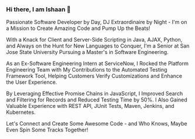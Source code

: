 ### Hi there, I am Ishaan 👋

Passionate Software Developer by Day, DJ Extraordinaire by Night - I'm on a Mission to Create Amazing Code and Pump Up the Beats!

With a Knack for Client and Server-Side Scripting in Java, AJAX, Python, and Always on the Hunt for New Languages to Conquer, I'm a Senior at San Jose State University Pursuing a Master's in Software Engineering.

As an Ex-Software Engineering Intern at ServiceNow, I Rocked the Platform Engineering Team with My Contributions to the Automated Testing Framework Tool, Helping Customers Verify Customizations and Enhance the User Experience.

By Leveraging Effective Promise Chains in JavaScript, I Improved Search and Filtering for Records and Reduced Testing Time by 50%. I Also Gained Valuable Experience with REST API, JUnit Tests, Maven, Jenkins, and Kubernetes.

Let's Connect and Create Some Awesome Code - and Who Knows, Maybe Even Spin Some Tracks Together!



 
<!--
**ishaan000/ishaan000** is a ✨ _special_ ✨ repository because its `README.md` (this file) appears on your GitHub profile.

Here are some ideas to get you started:

- 🔭 I’m currently working on ...
- 🌱 I’m currently learning ...
- 👯 I’m looking to collaborate on ...
- 🤔 I’m looking for help with ...
- 💬 Ask me about ...
- 📫 How to reach me: ...
- 😄 Pronouns: ...
- ⚡ Fun fact: ...
-->
